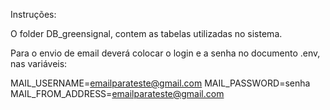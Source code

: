 Instruções:

 O folder DB_greensignal, contem as tabelas utilizadas no sistema.
 
 Para o envio de email deverá colocar o login e a senha no documento .env, nas variáveis:

 MAIL_USERNAME=emailparateste@gmail.com
 MAIL_PASSWORD=senha
 MAIL_FROM_ADDRESS=emailparateste@gmail.com